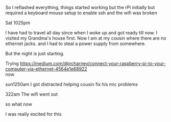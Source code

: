 So I reflashed everything, things started working but the rPi initially but required a keyboard mouse setup to enable ssh and the wifi was broken

Sat 1025pm

I have had to travel all day since when I woke up and got ready till now. I visited my Grandma's house first. Now I am at my cousin where there are no ethernet jacks. and I had to steal a power supply from somewhere. 

But the night is just starting.

Trying 
https://medium.com/@jrcharney/connect-your-raspberry-pi-to-your-computer-via-ethernet-4564e1e68922  
now

sun1250am
I got distracted helping cousin fix his mic problems

322am
The wifi went out

so what now


I was really excited for this